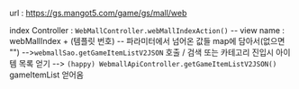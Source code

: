 
url : https://gs.mangot5.com/game/gs/mall/web


index Controller : `WebMallController.webMallIndexAction()`
-- view name : webMallIndex + (템플릿 번호)
-- 파라미터에서 넘어온 값들 map에 담아서(없으면 "")
-->`webmallSao.getGameItemListV2JSON` 호출 / 검색 또는 카테고리 진입시 아이템 목록 얻기
	--> `(happy) WebmallApiController.getGameItemListV2JSON()` gameItemList 얻어옴
	
	


